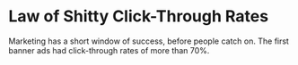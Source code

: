 # Law of Shitty Click-Through Rates
Marketing has a short window of success, before people catch on.
The first banner ads had click-through rates of more than 70%.

